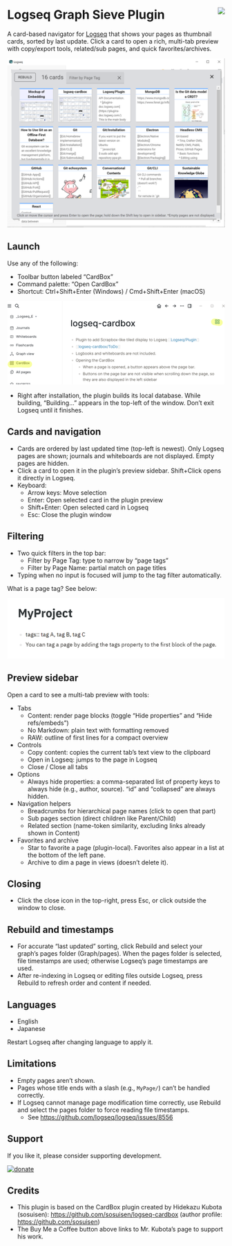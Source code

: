 # Logseq Graph Sieve Plugin [<img align="right" src="https://cdn.buymeacoffee.com/buttons/v2/default-yellow.png" height="30"/>](https://www.buymeacoffee.com/hidekaz)

A card-based navigator for [Logseq](https://github.com/logseq/logseq) that shows your pages as thumbnail cards, sorted by last update. Click a card to open a rich, multi-tab preview with copy/export tools, related/sub pages, and quick favorites/archives.

![main](./images/screen-main.png)

## Launch
Use any of the following:
- Toolbar button labeled “CardBox”
- Command palette: “Open CardBox”
- Shortcut: Ctrl+Shift+Enter (Windows) / Cmd+Shift+Enter (macOS)

![launch](./images/screen-launch.png)

- Right after installation, the plugin builds its local database. While building, “Building...” appears in the top-left of the window. Don’t exit Logseq until it finishes.

## Cards and navigation
- Cards are ordered by last updated time (top-left is newest). Only Logseq pages are shown; journals and whiteboards are not displayed. Empty pages are hidden.
- Click a card to open it in the plugin’s preview sidebar. Shift+Click opens it directly in Logseq.
- Keyboard:
  - Arrow keys: Move selection
  - Enter: Open selected card in the plugin preview
  - Shift+Enter: Open selected card in Logseq
  - Esc: Close the plugin window

## Filtering
- Two quick filters in the top bar:
  - Filter by Page Tag: type to narrow by “page tags”
  - Filter by Page Name: partial match on page titles
- Typing when no input is focused will jump to the tag filter automatically.

What is a page tag? See below:

![page tag](./images/pagetag.png)

## Preview sidebar
Open a card to see a multi-tab preview with tools:

- Tabs
  - Content: render page blocks (toggle “Hide properties” and “Hide refs/embeds”)
  - No Markdown: plain text with formatting removed
  - RAW: outline of first lines for a compact overview
- Controls
  - Copy content: copies the current tab’s text view to the clipboard
  - Open in Logseq: jumps to the page in Logseq
  - Close / Close all tabs
- Options
  - Always hide properties: a comma-separated list of property keys to always hide (e.g., author, source). “id” and “collapsed” are always hidden.
- Navigation helpers
  - Breadcrumbs for hierarchical page names (click to open that part)
  - Sub pages section (direct children like Parent/Child)
  - Related section (name-token similarity, excluding links already shown in Content)
- Favorites and archive
  - Star to favorite a page (plugin-local). Favorites also appear in a list at the bottom of the left pane.
  - Archive to dim a page in views (doesn’t delete it).

## Closing
- Click the close icon in the top-right, press Esc, or click outside the window to close.

## Rebuild and timestamps
- For accurate “last updated” sorting, click Rebuild and select your graph’s pages folder (Graph/pages). When the pages folder is selected, file timestamps are used; otherwise Logseq’s page timestamps are used.
- After re-indexing in Logseq or editing files outside Logseq, press Rebuild to refresh order and content if needed.

## Languages
- English
- Japanese

Restart Logseq after changing language to apply it.

## Limitations
- Empty pages aren’t shown.
- Pages whose title ends with a slash (e.g., `MyPage/`) can’t be handled correctly.
- If Logseq cannot manage page modification time correctly, use Rebuild and select the pages folder to force reading file timestamps.
  - See https://github.com/logseq/logseq/issues/8556

## Support

If you like it, please consider supporting development.

[![donate](https://cdn.buymeacoffee.com/buttons/v2/default-yellow.png)](https://www.buymeacoffee.com/hidekaz)

## Credits

- This plugin is based on the CardBox plugin created by Hidekazu Kubota (sosuisen): https://github.com/sosuisen/logseq-cardbox (author profile: https://github.com/sosuisen)
- The Buy Me a Coffee button above links to Mr. Kubota’s page to support his work.
